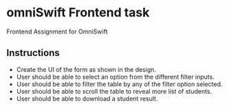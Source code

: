 # omniSwift Frontend task

Frontend Assignment for OmniSwift

## Instructions

- Create the UI of the form as shown in the design.
- User should be able to select an option from the different filter inputs.
- User should be able to filter the table by any of the filter option selected.
- User should be able to scroll the table to reveal more list of students.
- User should be able to download a student result.
